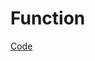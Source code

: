 # Function

[Code](Function%205dbfb4ddfdaa46649815f0a38fc1b6e3/Code%20743f8358d35244d594947cda0d763c46.md)